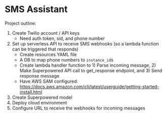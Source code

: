 # SMS Assistant

Project outline:
1. Create Twilio account / API keys
    - Need auth token, sid, and phone number
2. Set up serverless API to receive SMS webhooks (so a lambda function can be triggered that responds)
    - Create resources YAML file
    - A DB to map phone numbers to `instance_id`s
    - Create lambda handler function to 1) Parse incoming message, 2) Make Superpowered API call to get_response endpoint, and 3) Send response message
    - Have AWS SAM configured: https://docs.aws.amazon.com/cli/latest/userguide/getting-started-install.html
3. Create Superpowered model
4. Deploy cloud environment
5. Configure URL to receive the webhooks for incoming messages
